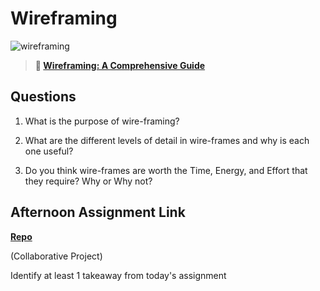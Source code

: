 # Wireframing

![wireframing](https://bcw.blob.core.windows.net/public/img/courses/2293087935019893)

> **📖 [Wireframing: A Comprehensive Guide](https://codeworksacademy.com/fs-student-guide/resources/wk1/06-Wireframing)**

## Questions

1. What is the purpose of wire-framing? 

2. What are the different levels of detail in wire-frames and why is each one useful?

3. Do you think wire-frames are worth the Time, Energy, and Effort that they require? Why or Why not?

## Afternoon Assignment Link

**[Repo](https://github.com/Aiden6408/website)**

(Collaborative Project)

Identify at least 1 takeaway from today's assignment

